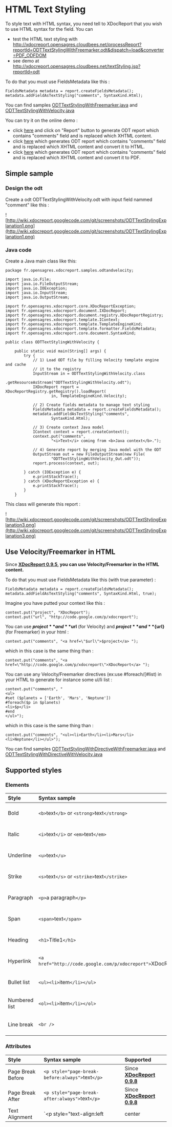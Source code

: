# HTML Text Styling #

To style text with HTML syntax, you need tell to XDocReport that you wish to use HTML syntax for the field. You can

  * test the HTML text styling with http://xdocreport.opensagres.cloudbees.net/processReport?reportId=ODTTextStylingWithFreemarker.odt&dispatch=load&converter=PDF_ODFDOM
  * see demo at http://xdocreport.opensagres.cloudbees.net/textStyling.jsp?reportId=odt

To do that you must use FieldsMetadata like this :

```
FieldsMetadata metadata = report.createFieldsMetadata();
metadata.addFieldAsTextStyling("comments", SyntaxKind.Html);
```

You can find samples [ODTTextStylingWithFreemarker.java](http://code.google.com/p/xdocreport/source/browse/samples/fr.opensagres.xdocreport.samples.odtandfreemarker/src/fr/opensagres/xdocreport/samples/odtandfreemarker/ODTTextStylingWithFreemarker.java?repo=samples) and [ODTTextStylingWithVelocity.java](http://code.google.com/p/xdocreport/source/browse/samples/fr.opensagres.xdocreport.samples.odtandvelocity/src/fr/opensagres/xdocreport/samples/odtandvelocity/ODTTextStylingWithVelocity.java?repo=samples)

You can try it on the online demo :

  * click [here](http://xdocreport.opensagres.cloudbees.net/processReport?dispatch=load&reportId=ODTTextStylingWithFreemarker.odt) and click on "Report" button to generate ODT report which contains "comments" field and is replaced which XHTML content.
  * click [here](http://xdocreport.opensagres.cloudbees.net/processReport?dispatch=load&converter=XHTML_ODFDOM&reportId=ODTTextStylingWithFreemarker.odt) which generates ODT report which contains "comments" field and is replaced which XHTML content and convert it to HTML.
  * click [here](http://xdocreport.opensagres.cloudbees.net/processReport?dispatch=load&converter=PDF_ODFDOM&reportId=ODTTextStylingWithFreemarker.odt) which generates ODT report which contains "comments" field and is replaced which XHTML content and convert it to PDF.

## Simple sample ##

### Design the odt ###

Create a odt ODTTextStylingWithVelocity.odt with input field nammed "comment" like this :

![http://wiki.xdocreport.googlecode.com/git/screenshots/ODTTextStylingExplanation1.png](http://wiki.xdocreport.googlecode.com/git/screenshots/ODTTextStylingExplanation1.png)

### Java code ###

Create a Java main class like this:

```
package fr.opensagres.xdocreport.samples.odtandvelocity;

import java.io.File;
import java.io.FileOutputStream;
import java.io.IOException;
import java.io.InputStream;
import java.io.OutputStream;

import fr.opensagres.xdocreport.core.XDocReportException;
import fr.opensagres.xdocreport.document.IXDocReport;
import fr.opensagres.xdocreport.document.registry.XDocReportRegistry;
import fr.opensagres.xdocreport.template.IContext;
import fr.opensagres.xdocreport.template.TemplateEngineKind;
import fr.opensagres.xdocreport.template.formatter.FieldsMetadata;
import fr.opensagres.xdocreport.core.document.SyntaxKind;

public class ODTTextStylingWithVelocity {

	public static void main(String[] args) {
		try {
			// 1) Load ODT file by filling Velocity template engine and cache
			// it to the registry
			InputStream in = ODTTextStylingWithVelocity.class
					.getResourceAsStream("ODTTextStylingWithVelocity.odt");
			IXDocReport report = XDocReportRegistry.getRegistry().loadReport(
					in, TemplateEngineKind.Velocity);

			// 2) Create fields metadata to manage text styling
			FieldsMetadata metadata = report.createFieldsMetadata();
			metadata.addFieldAsTextStyling("comments",
					SyntaxKind.Html);		

			// 3) Create context Java model
			IContext context = report.createContext();
			context.put("comments",
					"<i>Text</i> coming from <b>Java context</b>.");

			// 4) Generate report by merging Java model with the ODT
			OutputStream out = new FileOutputStream(new File(
					"ODTTextStylingWithVelocity_Out.odt"));
			report.process(context, out);

		} catch (IOException e) {
			e.printStackTrace();
		} catch (XDocReportException e) {
			e.printStackTrace();
		}
	}

```

This class will generate this report :

![http://wiki.xdocreport.googlecode.com/git/screenshots/ODTTextStylingExplanation3.png](http://wiki.xdocreport.googlecode.com/git/screenshots/ODTTextStylingExplanation3.png)

## Use Velocity/Freemarker in HTML ##

Since **[XDocReport 0.9.5](XDocReport095.md), you can use Velocity/Freemarker in the HTML content.**

To do that you must use FieldsMetadata like this (with true parameter) :

```
FieldsMetadata metadata = report.createFieldsMetadata();
metadata.addFieldAsTextStyling("comments", SyntaxKind.Html, true);
```

Imagine you have putted your context like this :

```
context.put("project", "XDocReport");
context.put("url", "http://code.google.com/p/xdocreport");
```

You can use **$project** and **$url** (for Velocity) and **${project}** and **${url}** (for Freemarker) in your html :

```
context.put("comments", "<a href=\"$url\">$project</a> ");
```

which in this case is the same thing than :

```
context.put("comments", "<a href=\"http://code.google.com/p/xdocreport\">XDocReport</a> ");
```

You can use any Velocity/Freemarker directives (ex:use #foreach/[#list) in your HTML to generate for instance  some ul/li list :

```
context.put("comments", "
<ul>
#set ($planets = ['Earth', 'Mars', 'Neptune'])
#foreach($p in $planets)
<li>$p</li>
#end
</ul>");
```

which in this case is the same thing than :

```
context.put("comments", "<ul><li>Earth</li><li>Mars</li><li>Neptune</li></ul>");
```

You can find samples [ODTTextStylingWithDirectiveWithFreemarker.java](http://code.google.com/p/xdocreport/source/browse/samples/fr.opensagres.xdocreport.samples.odtandfreemarker/src/fr/opensagres/xdocreport/samples/odtandfreemarker/ODTTextStylingWithDirectiveWithFreemarker.java?repo=samples) and [ODTTextStylingWithDirectiveWithVelocity.java](http://code.google.com/p/xdocreport/source/browse/samples/fr.opensagres.xdocreport.samples.odtandvelocity/src/fr/opensagres/xdocreport/samples/odtandvelocity/ODTTextStylingWithDirectiveWithVelocity.java?repo=samples)

## Supported styles ##

### Elements ###

| **Style** | **Syntax sample** | **Supported** |
|:----------|:------------------|:--------------|
| Bold    | `<b>`text`</b>` or `<strong>`text`</strong>` | Since **[XDocReport 0.9.3](XDocReport093.md)**|
| Italic    | `<i>`text`</i>` or `<em>`text`</em>` | Since **[XDocReport 0.9.3](XDocReport093.md)**|
| Underline    | `<u>`text`</u>` | Since **[XDocReport 1.0.0](XDocReport100.md)**|
| Strike    | `<s>`text`</s>` or `<strike>`text`</strike>` | Since **[XDocReport 1.0.0](XDocReport100.md)**|
| Paragraph | `<p>`a paragraph`</p>` | Since **[XDocReport 0.9.3](XDocReport093.md)**|
| Span    | `<span>`text`</span>` | Since **[XDocReport 1.0.2](XDocReport102.md)**|
| Heading | `<h1>`Title1`</h1>` | Since **[XDocReport 0.9.5](XDocReport095.md)**|
| Hyperlink    | `<a href="http://code.google.com/p/xdocreport">`XDocReport`</a>`| Since **[XDocReport 0.9.5](XDocReport095.md)**|
| Bullet list| `<ul><li>`item`</li></ul>`| Since **[XDocReport 0.9.5](XDocReport095.md)**|
| Numbered list| `<ol><li>`item`</li></ol>`| Since **[XDocReport 0.9.5](XDocReport093.md)**|
| Line break| `<br />`| Since **[XDocReport 0.9.8](XDocReport098.md)**|

### Attributes ###

| **Style** | **Syntax sample** | **Supported** |
|:----------|:------------------|:--------------|
| Page Break Before  | `<p style="page-break-before:always">`text`</p>` | Since **[XDocReport 0.9.8](XDocReport098.md)**|
| Page Break After   | `<p style="page-break-after:always">`text`</p>` | Since **[XDocReport 0.9.8](XDocReport098.md)**|
| Text Alignment   | `<p style="text-align:left|center|right|justify">`text`</p>` | Since **[XDocReport 1.0.2](XDocReport102.md)**|